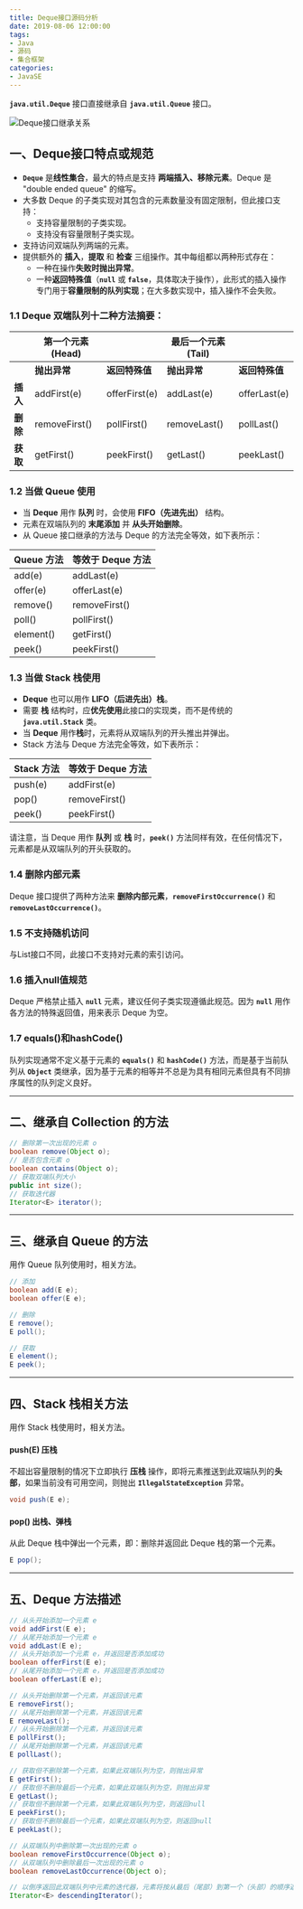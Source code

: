 ```yaml
---
title: Deque接口源码分析
date: 2019-08-06 12:00:00
tags:
- Java
- 源码
- 集合框架
categories:
- JavaSE
---
```


**`java.util.Deque`** 接口直接继承自 **`java.util.Queue`** 接口。

![Deque接口继承关系](/images/javase/Deque-source-analysis/Deque1.png "Deque接口继承关系")

<!-- more -->

## 一、Deque接口特点或规范

- **`Deque`** 是**线性集合**，最大的特点是支持 **两端插入、移除元素**。Deque 是 "double ended queue" 的缩写。
- 大多数 Deque 的子类实现对其包含的元素数量没有固定限制，但此接口支持：
  - 支持容量限制的子类实现。
  - 支持没有容量限制子类实现。
- 支持访问双端队列两端的元素。
- 提供额外的 **插入**，**提取** 和 **检查** 三组操作。其中每组都以两种形式存在：
  - 一种在操作**失败时抛出异常**。
  - 一种**返回特殊值**（**`null`** 或 **`false`**，具体取决于操作），此形式的插入操作专门用于**容量限制的队列实现**；在大多数实现中，插入操作不会失败。

### 1.1 Deque 双端队列十二种方法摘要：

|  | 第一个元素(Head) |  | 最后一个元素(Tail) |  |
| --- | --- | --- | --- | --- |
|  | **抛出异常** |	**返回特殊值** | **抛出异常** | **返回特殊值** |
| **插入** | addFirst(e) | offerFirst(e) | addLast(e) | offerLast(e) |
| **删除** | removeFirst() | pollFirst() | removeLast() | pollLast() |
| **获取** | getFirst() | peekFirst() | getLast() | peekLast() |

### 1.2 当做 Queue 使用

- 当 **Deque** 用作 **队列** 时，会使用 **FIFO（先进先出）** 结构。
- 元素在双端队列的 **末尾添加** 并 **从头开始删除**。
- 从 Queue 接口继承的方法与 Deque 的方法完全等效，如下表所示：

| Queue 方法 | 等效于 Deque 方法 |
| --- | --- |
| add(e) | addLast(e) |
| offer(e) | offerLast(e) |
| remove() | removeFirst() |
| poll() | pollFirst() |
| element() | getFirst() |
| peek() | peekFirst() |

### 1.3 当做 Stack 栈使用

- **Deque** 也可以用作 **LIFO（后进先出）栈**。
- 需要 **栈** 结构时，应**优先使用**此接口的实现类，而不是传统的 **`java.util.Stack`** 类。
- 当 **Deque** 用作**栈**时，元素将从双端队列的开头推出并弹出。
- Stack 方法与 Deque 方法完全等效，如下表所示：

| Stack 方法 | 等效于 Deque 方法 |
| --- | --- |
|push(e) | addFirst(e) |
|pop() | removeFirst() |
|peek() | peekFirst() |

请注意，当 Deque 用作 **队列** 或 **栈** 时，**`peek()`** 方法同样有效，在任何情况下，元素都是从双端队列的开头获取的。

### 1.4 删除内部元素

Deque 接口提供了两种方法来 **删除内部元素**，**`removeFirstOccurrence()`** 和 **`removeLastOccurrence()`**。

### 1.5 不支持随机访问

与List接口不同，此接口不支持对元素的索引访问。

### 1.6 插入null值规范

Deque 严格禁止插入 **`null`** 元素，建议任何子类实现遵循此规范。因为 **`null`** 用作各方法的特殊返回值，用来表示 Deque 为空。

### 1.7 equals()和hashCode()

队列实现通常不定义基于元素的 **`equals()`** 和 **`hashCode()`** 方法，而是基于当前队列从 **`Object`** 类继承，因为基于元素的相等并不总是为具有相同元素但具有不同排序属性的队列定义良好。

---

## 二、继承自 Collection 的方法

```java
// 删除第一次出现的元素 o
boolean remove(Object o);
// 是否包含元素 o
boolean contains(Object o);
// 获取双端队列大小
public int size();
// 获取迭代器
Iterator<E> iterator();
```

---

## 三、继承自 Queue 的方法

用作 Queue 队列使用时，相关方法。
```java
// 添加
boolean add(E e);
boolean offer(E e);

// 删除
E remove();
E poll();

// 获取
E element();
E peek();
```

---

## 四、Stack 栈相关方法

用作 Stack 栈使用时，相关方法。

#### push(E) 压栈

不超出容量限制的情况下立即执行 **压栈** 操作，即将元素推送到此双端队列的**头部**，如果当前没有可用空间，则抛出 **`IllegalStateException`** 异常。
```java
void push(E e);
```

#### pop() 出栈、弹栈

从此 Deque 栈中弹出一个元素，即：删除并返回此 Deque 栈的第一个元素。
```java
E pop();
```

---

## 五、Deque 方法描述

```java
// 从头开始添加一个元素 e
void addFirst(E e);
// 从尾开始添加一个元素 e
void addLast(E e);
// 从头开始添加一个元素 e，并返回是否添加成功
boolean offerFirst(E e);
// 从尾开始添加一个元素 e，并返回是否添加成功
boolean offerLast(E e);

// 从头开始删除第一个元素，并返回该元素
E removeFirst();
// 从尾开始删除第一个元素，并返回该元素
E removeLast();
// 从头开始删除第一个元素，并返回该元素
E pollFirst();
// 从尾开始删除第一个元素，并返回该元素
E pollLast();

// 获取但不删除第一个元素，如果此双端队列为空，则抛出异常
E getFirst();
// 获取但不删除最后一个元素，如果此双端队列为空，则抛出异常
E getLast();
// 获取但不删除第一个元素，如果此双端队列为空，则返回null
E peekFirst();
// 获取但不删除最后一个元素，如果此双端队列为空，则返回null
E peekLast();

// 从双端队列中删除第一次出现的元素 o
boolean removeFirstOccurrence(Object o);
// 从双端队列中删除最后一次出现的元素 o
boolean removeLastOccurrence(Object o);

// 以倒序返回此双端队列中元素的迭代器，元素将按从最后（尾部）到第一个（头部）的顺序返回
Iterator<E> descendingIterator();
```
